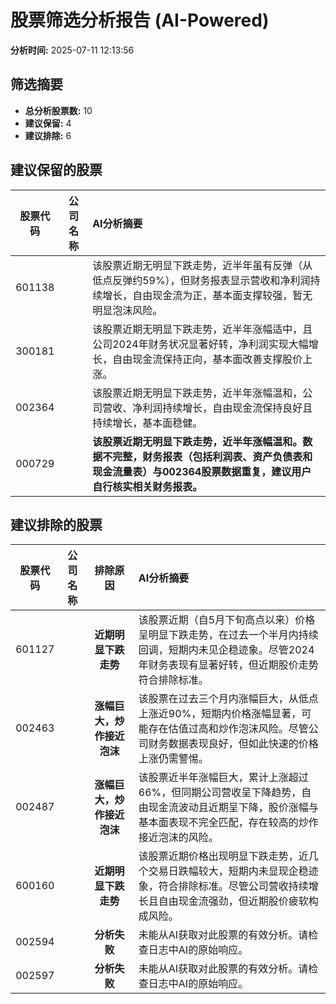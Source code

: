 # 股票筛选分析报告 (AI-Powered)

**分析时间:** 2025-07-11 12:13:56

## 筛选摘要

- **总分析股票数:** 10
- **建议保留:** 4
- **建议排除:** 6

## 建议保留的股票

| 股票代码 | 公司名称 | AI分析摘要 |
|:---:|:---:|:---|
| 601138 |  | 该股票近期无明显下跌走势，近半年虽有反弹（从低点反弹约59%），但财务报表显示营收和净利润持续增长，自由现金流为正，基本面支撑较强，暂无明显泡沫风险。 |
| 300181 |  | 该股票近期无明显下跌走势，近半年涨幅适中，且公司2024年财务状况显著好转，净利润实现大幅增长，自由现金流保持正向，基本面改善支撑股价上涨。 |
| 002364 |  | 该股票近期无明显下跌走势，近半年涨幅温和，公司营收、净利润持续增长，自由现金流保持良好且持续增长，基本面稳健。 |
| 000729 |  | **该股票近期无明显下跌走势，近半年涨幅温和。**数据不完整，财务报表（包括利润表、资产负债表和现金流量表）与002364股票数据重复，建议用户自行核实相关财务报表。**** |

## 建议排除的股票

| 股票代码 | 公司名称 | 排除原因 | AI分析摘要 |
|:---:|:---:|:---:|:---|
| 601127 |  | **近期明显下跌走势** | 该股票近期（自5月下旬高点以来）价格呈明显下跌走势，在过去一个半月内持续回调，短期内未见企稳迹象。尽管2024年财务表现有显著好转，但近期股价走势符合排除标准。 |
| 002463 |  | **涨幅巨大，炒作接近泡沫** | 该股票在过去三个月内涨幅巨大，从低点上涨近90%，短期内价格涨幅显著，可能存在估值过高和炒作泡沫风险。尽管公司财务数据表现良好，但如此快速的价格上涨仍需警惕。 |
| 002487 |  | **涨幅巨大，炒作接近泡沫** | 该股票近半年涨幅巨大，累计上涨超过66%，但同期公司营收呈下降趋势，自由现金流波动且近期呈下降，股价涨幅与基本面表现不完全匹配，存在较高的炒作接近泡沫的风险。 |
| 600160 |  | **近期明显下跌走势** | 该股票近期价格出现明显下跌走势，近几个交易日跌幅较大，短期内未显现企稳迹象，符合排除标准。尽管公司营收持续增长且自由现金流强劲，但近期股价疲软构成风险。 |
| 002594 |  | **分析失败** | 未能从AI获取对此股票的有效分析。请检查日志中AI的原始响应。 |
| 002597 |  | **分析失败** | 未能从AI获取对此股票的有效分析。请检查日志中AI的原始响应。 |

